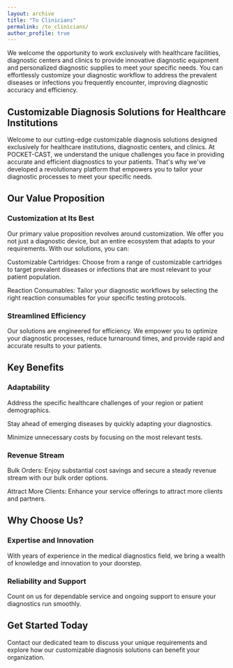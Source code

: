 ```yaml
---
layout: archive
title: "To Clinicians"
permalink: /to_clinicians/
author_profile: true
---
```


 

We welcome the opportunity to work exclusively with healthcare facilities, diagnostic centers and clinics to provide innovative diagnostic equipment and personalized diagnostic supplies to meet your specific needs. You can effortlessly customize your diagnostic workflow to address the prevalent diseases or infections you frequently encounter, improving diagnostic accuracy and efficiency. 

## Customizable Diagnosis Solutions for Healthcare Institutions 

Welcome to our cutting-edge customizable diagnosis solutions designed exclusively for healthcare institutions, diagnostic centers, and clinics. At POCKET-CAST, we understand the unique challenges you face in providing accurate and efficient diagnostics to your patients. That's why we've developed a revolutionary platform that empowers you to tailor your diagnostic processes to meet your specific needs. 

## Our Value Proposition 

### Customization at Its Best 

Our primary value proposition revolves around customization. We offer you not just a diagnostic device, but an entire ecosystem that adapts to your requirements. With our solutions, you can: 

Customizable Cartridges: Choose from a range of customizable cartridges to target prevalent diseases or infections that are most relevant to your patient population. 

Reaction Consumables: Tailor your diagnostic workflows by selecting the right reaction consumables for your specific testing protocols. 

### Streamlined Efficiency 

Our solutions are engineered for efficiency. We empower you to optimize your diagnostic processes, reduce turnaround times, and provide rapid and accurate results to your patients. 

## Key Benefits 

### Adaptability 

Address the specific healthcare challenges of your region or patient demographics. 

Stay ahead of emerging diseases by quickly adapting your diagnostics. 

Minimize unnecessary costs by focusing on the most relevant tests. 

### Revenue Stream 

Bulk Orders: Enjoy substantial cost savings and secure a steady revenue stream with our bulk order options. 

Attract More Clients: Enhance your service offerings to attract more clients and partners. 

## Why Choose Us? 

### Expertise and Innovation 

With years of experience in the medical diagnostics field, we bring a wealth of knowledge and innovation to your doorstep. 

### Reliability and Support 

Count on us for dependable service and ongoing support to ensure your diagnostics run smoothly. 

## Get Started Today 

Contact our dedicated team to discuss your unique requirements and explore how our customizable diagnosis solutions can benefit your organization. 